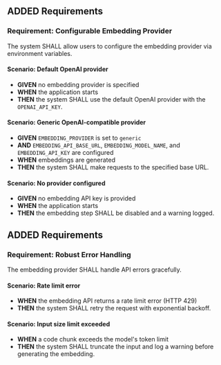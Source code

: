 ## ADDED Requirements

### Requirement: Configurable Embedding Provider
The system SHALL allow users to configure the embedding provider via environment variables.

#### Scenario: Default OpenAI provider
- **GIVEN** no embedding provider is specified
- **WHEN** the application starts
- **THEN** the system SHALL use the default OpenAI provider with the `OPENAI_API_KEY`.

#### Scenario: Generic OpenAI-compatible provider
- **GIVEN** `EMBEDDING_PROVIDER` is set to `generic`
- **AND** `EMBEDDING_API_BASE_URL`, `EMBEDDING_MODEL_NAME`, and `EMBEDDING_API_KEY` are configured
- **WHEN** embeddings are generated
- **THEN** the system SHALL make requests to the specified base URL.

#### Scenario: No provider configured
- **GIVEN** no embedding API key is provided
- **WHEN** the application starts
- **THEN** the embedding step SHALL be disabled and a warning logged.

## ADDED Requirements

### Requirement: Robust Error Handling
The embedding provider SHALL handle API errors gracefully.

#### Scenario: Rate limit error
- **WHEN** the embedding API returns a rate limit error (HTTP 429)
- **THEN** the system SHALL retry the request with exponential backoff.

#### Scenario: Input size limit exceeded
- **WHEN** a code chunk exceeds the model's token limit
- **THEN** the system SHALL truncate the input and log a warning before generating the embedding.
